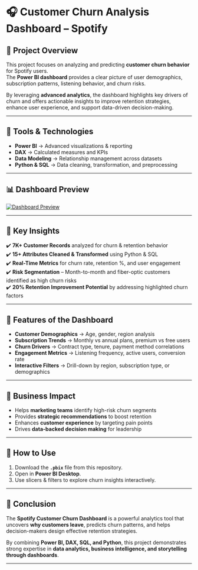 # 🎧 **Customer Churn Analysis Dashboard – Spotify**

## 📌 **Project Overview**
This project focuses on analyzing and predicting **customer churn behavior** for Spotify users.  
The **Power BI dashboard** provides a clear picture of user demographics, subscription patterns, listening behavior, and churn risks.  

By leveraging **advanced analytics**, the dashboard highlights key drivers of churn and offers actionable insights to improve retention strategies, enhance user experience, and support data-driven decision-making.  

---

## 🔧 **Tools & Technologies**
- **Power BI** → Advanced visualizations & reporting  
- **DAX** → Calculated measures and KPIs  
- **Data Modeling** → Relationship management across datasets  
- **Python & SQL** → Data cleaning, transformation, and preprocessing  

---

## 📊 **Dashboard Preview**
[![Dashboard Preview](https://img.icons8.com/external-flat-juicy-fish/64/external-dashboard-business-and-finance-flat-flat-juicy-fish.png)](spotify_dash.png)  

---

## 🌟 **Key Insights**
✔️ **7K+ Customer Records** analyzed for churn & retention behavior  
✔️ **15+ Attributes Cleaned & Transformed** using Python & SQL  
✔️ **Real-Time Metrics** for churn rate, retention %, and user engagement  
✔️ **Risk Segmentation** – Month-to-month and fiber-optic customers identified as high churn risks  
✔️ **20% Retention Improvement Potential** by addressing highlighted churn factors  

---

## 📂 **Features of the Dashboard**
- **Customer Demographics** → Age, gender, region analysis  
- **Subscription Trends** → Monthly vs annual plans, premium vs free users  
- **Churn Drivers** → Contract type, tenure, payment method correlations  
- **Engagement Metrics** → Listening frequency, active users, conversion rate  
- **Interactive Filters** → Drill-down by region, subscription type, or demographics  

---

## 🎯 **Business Impact**
- Helps **marketing teams** identify high-risk churn segments  
- Provides **strategic recommendations** to boost retention  
- Enhances **customer experience** by targeting pain points  
- Drives **data-backed decision making** for leadership  

---

## 🚀 **How to Use**
1. Download the **`.pbix`** file from this repository.  
2. Open in **Power BI Desktop**.  
3. Use slicers & filters to explore churn insights interactively.  

---

## 📝 **Conclusion**
The **Spotify Customer Churn Dashboard** is a powerful analytics tool that uncovers **why customers leave**, predicts churn patterns, and helps decision-makers design effective retention strategies.  

By combining **Power BI, DAX, SQL, and Python**, this project demonstrates strong expertise in **data analytics, business intelligence, and storytelling through dashboards**.  

---
